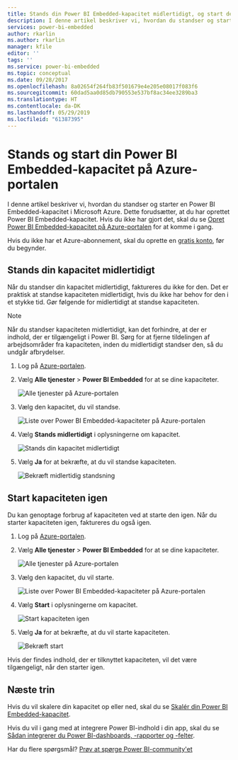 ```yaml
---
title: Stands din Power BI Embedded-kapacitet midlertidigt, og start den igen på Azure-portalen | Microsoft Docs
description: I denne artikel beskriver vi, hvordan du standser og starter en Power BI Embedded-kapacitet i Microsoft Azure.
services: power-bi-embedded
author: rkarlin
ms.author: rkarlin
manager: kfile
editor: ''
tags: ''
ms.service: power-bi-embedded
ms.topic: conceptual
ms.date: 09/28/2017
ms.openlocfilehash: 8a02654f264fb83f501679e4e205e08017f083f6
ms.sourcegitcommit: 60dad5aa0d85db790553e537bf8ac34ee3289ba3
ms.translationtype: HT
ms.contentlocale: da-DK
ms.lasthandoff: 05/29/2019
ms.locfileid: "61387395"
---
```

# <a name="pause-and-start-your-power-bi-embedded-capacity-in-the-azure-portal"></a>Stands og start din Power BI Embedded-kapacitet på Azure-portalen

I denne artikel beskriver vi, hvordan du standser og starter en Power BI Embedded-kapacitet i Microsoft Azure. Dette forudsætter, at du har oprettet Power BI Embedded-kapacitet. Hvis du ikke har gjort det, skal du se [Opret Power BI Embedded-kapacitet på Azure-portalen](azure-pbie-create-capacity.md) for at komme i gang.

Hvis du ikke har et Azure-abonnement, skal du oprette en [gratis konto](https://azure.microsoft.com/free/), før du begynder.

## <a name="pause-your-capacity"></a>Stands din kapacitet midlertidigt

Når du standser din kapacitet midlertidigt, faktureres du ikke for den. Det er praktisk at standse kapaciteten midlertidigt, hvis du ikke har behov for den i et stykke tid. Gør følgende for midlertidigt at standse kapaciteten.

> [!NOTE]
> Når du standser kapaciteten midlertidigt, kan det forhindre, at der er indhold, der er tilgængeligt i Power BI. Sørg for at fjerne tildelingen af arbejdsområder fra kapaciteten, inden du midlertidigt standser den, så du undgår afbrydelser.

1. Log på [Azure-portalen](https://portal.azure.com/).

2. Vælg **Alle tjenester** > **Power BI Embedded** for at se dine kapaciteter.

    ![Alle tjenester på Azure-portalen](media/azure-pbie-pause-start/azure-portal-more-services.png)

3. Vælg den kapacitet, du vil standse.

    ![Liste over Power BI Embedded-kapaciteter på Azure-portalen](media/azure-pbie-pause-start/azure-portal-capacity-list.png)

4. Vælg **Stands midlertidigt** i oplysningerne om kapacitet.

    ![Stands din kapacitet midlertidigt](media/azure-pbie-pause-start/azure-portal-pause-capacity.png)

5. Vælg **Ja** for at bekræfte, at du vil standse kapaciteten.

    ![Bekræft midlertidig standsning](media/azure-pbie-pause-start/azure-portal-confirm-pause.png)

## <a name="start-your-capacity"></a>Start kapaciteten igen

Du kan genoptage forbrug af kapaciteten ved at starte den igen. Når du starter kapaciteten igen, faktureres du også igen.

1. Log på [Azure-portalen](https://portal.azure.com/).

2. Vælg **Alle tjenester** > **Power BI Embedded** for at se dine kapaciteter.

    ![Alle tjenester på Azure-portalen](media/azure-pbie-pause-start/azure-portal-more-services.png)

3. Vælg den kapacitet, du vil starte.

    ![Liste over Power BI Embedded-kapaciteter på Azure-portalen](media/azure-pbie-pause-start/azure-portal-capacity-list.png)

4. Vælg **Start** i oplysningerne om kapacitet.

    ![Start kapaciteten igen](media/azure-pbie-pause-start/azure-portal-start-capacity.png)

5. Vælg **Ja** for at bekræfte, at du vil starte kapaciteten.

    ![Bekræft start](media/azure-pbie-pause-start/azure-portal-confirm-start.png)

Hvis der findes indhold, der er tilknyttet kapaciteten, vil det være tilgængeligt, når den starter igen.

## <a name="next-steps"></a>Næste trin

Hvis du vil skalere din kapacitet op eller ned, skal du se [Skalér din Power BI Embedded-kapacitet](azure-pbie-scale-capacity.md).

Hvis du vil i gang med at integrere Power BI-indhold i din app, skal du se [Sådan integrerer du Power BI-dashboards, -rapporter og -felter](https://powerbi.microsoft.com/documentation/powerbi-developer-embedding-content/).

Har du flere spørgsmål? [Prøv at spørge Power BI-community'et](http://community.powerbi.com/)